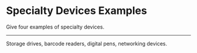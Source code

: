 # Specialty Devices Examples

Give four examples of specialty devices.

---

Storage drives, barcode readers, digital pens, networking devices.